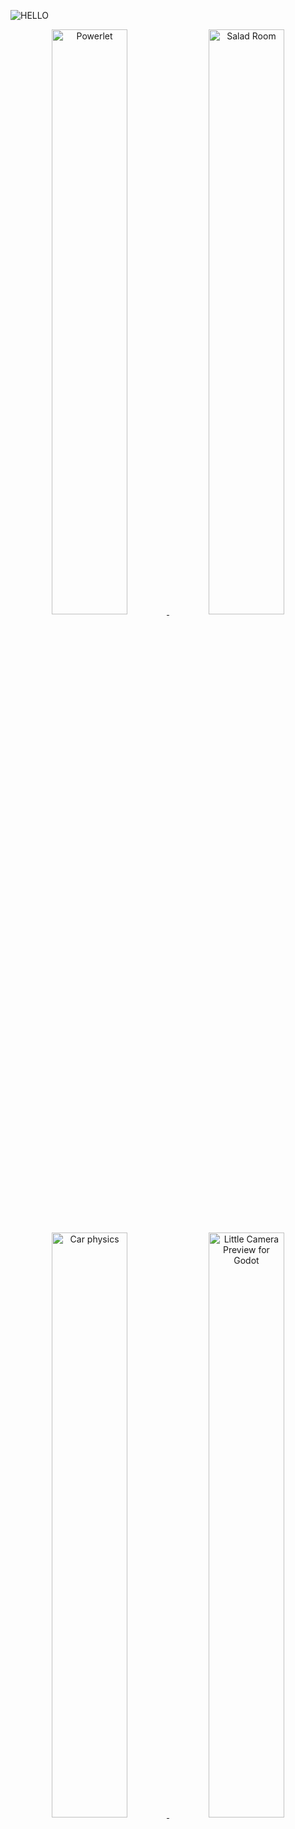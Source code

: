 ![HELLO](https://user-images.githubusercontent.com/1451668/138444735-21b61f1d-cf36-469c-a60f-2d601df43cbf.png)

<p align="center">
  <a href="https://github.com/anthonyec/powerlet">
    <img alt="Powerlet" src="https://user-images.githubusercontent.com/1451668/150394811-e11efb41-3c55-4f5a-8821-dbef747b42f0.png" width="49%">
  </a>
  <a href="https://saladroom.net">
    <img alt="Salad Room" src="https://user-images.githubusercontent.com/1451668/150394728-848dff51-1365-44f3-899d-b5152c8ec499.png" width="49%">
  </a>
</p>
<p align="center">
  <a href="https://github.com/anthonyec/201212_godot_car_physics">
    <img alt="Car physics" src="https://user-images.githubusercontent.com/1451668/150439104-36374b1a-9cf4-4c3a-9033-cca21552c8fd.gif" width="49%">
  </a>
  <a href="https://github.com/anthonyec/godot_little_camera_preview">
    <img alt="Little Camera Preview for Godot" src="https://github.com/anthonyec/anthonyec/assets/1451668/92437972-46bc-4299-b347-80d71b900ca8" width="49%">
  </a>
</p>


<!-- Although I haven't included as I don't see the point, I am familiar with cucumber. -->


<!--
**anthonyec/anthonyec** is a ✨ _special_ ✨ repository because its `README.md` (this file) appears on your GitHub profile.

Here are some ideas to get you started:

- 🔭 I’m currently working on ...
- 🌱 I’m currently learning ...
- 👯 I’m looking to collaborate on ...
- 🤔 I’m looking for help with ...
- 💬 Ask me about ...
- 📫 How to reach me: ...
- 😄 Pronouns: ...
- ⚡ Fun fact: ...
-->
